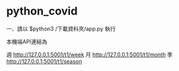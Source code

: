 # python_covid

一、請以 $python3 /下載資料夾/app.py 執行

本機端API連結為

週 http://127.0.0.1:5001/t1/week
月 http://127.0.0.1:5001/t1/month
季 http://127.0.0.1:5001/t1/season
